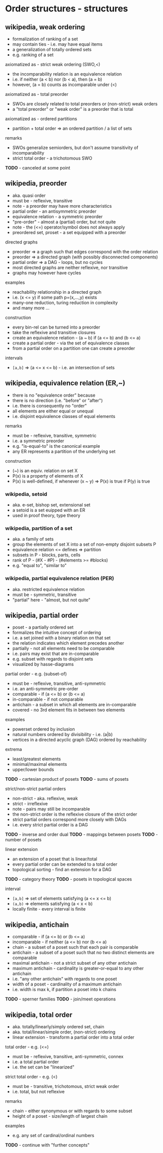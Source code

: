 
<!-- ======================================================================= -->
# Order structures - structures

<!-- ======================================================================= -->
## wikipedia, weak ordering

* formalization of ranking of a set
* may contain ties - i.e. may have equal items
* a generalization of totally ordered sets
* e.g. ranking of a set

axiomatized as - strict weak ordering (SWO,<)

* the incomparability relation is an equivalence relation
* i.e. if neither (a < b) nor (b < a), then (a = b)
* however, (a = b) counts as incomparable under (<)

axiomatized as - total preorder

* SWOs are closely related to total preorders or (non-strict) weak orders
* a "total preorder" or "weak order" is a preorder that is total

axiomatized as - ordered partitions

* partition + total order => an ordered partition / a list of sets

remarks

* SWOs generalize semiorders, but don't assume transitivity of incomparability
* strict total order - a trichotomous SWO

**TODO** - canceled at some point

<!-- ======================================================================= -->
## wikipedia, preorder

* aka. quasi order
* must be - reflexive, transitive
* note - a preorder may have more characteristics
* partial order - an antisymmetric preorder
* equivalence relation - a symmetric preorder
* "pre-order" - almost a (partial) order, but not quite
* note - the (<=) operator/symbol does not always apply
* preordered set, proset - a set equipped with a preorder

directed graphs

* preorder => a graph such that edges correspond with the order relation
* preorder => a directed graph (with possibly disconnected components)
* partial order => a DAG - loops, but no cycles
* most directed graphs are neither reflexive, nor transitive
* graphs may however have cycles

examples

* reachability relationship in a directed graph
* i.e. (x <= y) if some path p=(x,...,y) exists
* many-one reduction, turing reduction in complexity
* and many more ...

construction

* every bin-rel can be turned into a preorder
* take the reflexive and transitive closures
* create an equivalence relation - (a ~ b) if (a <= b) and (b <= a)
* create a partial order - via the set of equivalence classes
* from a partial order on a partition one can create a preorder

intervals

* `[a,b]` => (a <= x <= b) - i.e. an intersection of sets

<!-- ======================================================================= -->
## wikipedia, equivalence relation (ER,~)

* there is no "equivalence order" because
* there is no direction (i.e. "before" or "after")
* i.e. there is consequently no "order"
* all elements are either equal or unequal
* i.e. disjoint equivalence classes of equal elements

remarks

* must be - reflexive, transitive, symmetric
* i.e. a symmetric preorder
* e.g. "is-equal-to" is the canonical example
* any ER represents a partition of the underlying set

construction

* (~) is an equiv. relation on set X
* P(x) is a property of elements of X
* P(x) is well-defined, if whenever (x ~ y) => P(x) is true if P(y) is true

### wikipedia, setoid

* aka. e-set, bishop set, extensional set
* a setoid is a set euipped with an ER
* used in proof theory, type theory

### wikipedia, partition of a set

* aka. a family of sets
* group the elements of set X into a set of non-empty disjoint subsets P
* equivalence relation <= defines => partition
* subsets in P - blocks, parts, cells
* rank of P - (#X - #P) - (#elements >= #blocks)
* e.g. "equal to", "similar to"

### wikipedia, partial equivalence relation (PER)

* aka. restricted equivalence relation
* must be - symmetric, transitive
* "partial" here - "almost, but not quite"

<!-- ======================================================================= -->
## wikipedia, partial order

* poset - a partially ordered set
* formalizes the intuitive concept of ordering
* i.e. a set joined with a binary relation on that set
* the relation indicates which element precedes another
* partially - not all elements need to be comparable
* i.e. pairs may exist that are in-comparable
* e.g. subset with regards to disjoint sets
* visualized by hasse-diagrams

partial order - e.g. (subset-of)

* must be - reflexive, transitive, anti-symmetric
* i.e. an anti-symmetric pre-order
* comparable - if (a <= b) or (b <= a)
* in-comparable - if not comparable
* antichain - a subset in which all elements are in-comparable
* covered - no 3rd element fits in between two elements

examples

* powerset ordered by inclusion
* natural numbers ordered by divisibility - i.e. (a|b)
* vertices in a directed acyclic graph (DAG) ordered by reachability

extrema

* least/greatest elements
* minimal/maximal elements
* upper/lower bounds

**TODO** - cartesian product of posets
**TODO** - sums of posets

strict/non-strict partial orders

* non-strict - aka. reflexive, weak
* strict - irreflexive
* note - pairs may still be incomparable
* the non-strict order is the reflexive closure of the strict order
* strict partial orders correspond more closely with DAGs
* i.e. every strict partial order is a DAG

**TODO** - inverse and order dual
**TODO** - mappings between posets
**TODO** - number of posets

linear extension

* an extension of a poset that is linear/total
* every partial order can be extended to a total order
* topological sorting - find an extension for a DAG

**TODO** - category theory
**TODO** - posets in topological spaces

interval

* `[a,b]` => set of elements satisfying (a <= x <= b)
* `(a,b)` => elements satisfying (a < x < b)
* locally finite - every interval is finite

<!-- ======================================================================= -->
## wikipedia, antichain

* comparable - if (a <= b) or (b <= a)
* incomparable - if neither (a <= b) nor (b <= a)
* chain - a subset of a poset such that each pair is comparable
* antichain - a subset of a poset such that
  no two distinct elements are comparable
* maximal antichain - not a strict subset of any other antichain
* maximum antichain - cardinality is greater-or-equal to any other antichain
* i.e. "any other antichain" with regards to one poset
* width of a poset - cardinality of a maximum antichain
* i.e. width is max k, if partition a poset into k chains

**TODO** - sperner families
**TODO** - join/meet operations

<!-- ======================================================================= -->
## wikipedia, total order

* aka. totally/linearly/simply ordered set, chain
* aka. total/linear/simple order, (non-strict) ordering
* linear extension - transform a partial order into a total order

total order - e.g. (<=)

* must be - reflexive, transitive, anti-symmetric, connex
* i.e. a total partial order
* i.e. the set can be "linearized"

strict total order - e.g. (<)

* must be - transitive, trichotomous, strict weak order
* i.e. total, but not reflexive

remarks

* chain - either synonymous or with regards to some subset
* height of a poset - size/length of largest chain

examples

* e.g. any set of cardinal/ordinal numbers

**TODO** - continue with "further concepts"
